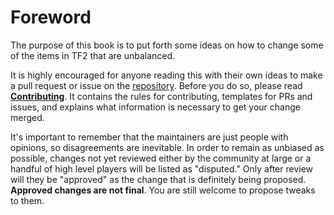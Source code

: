 # Foreword

The purpose of this book is to put forth some ideas on how to change some of the items in TF2 that are unbalanced.

It is highly encouraged for anyone reading this with their own ideas to make a pull request or issue on the [repository](https://github.com/phxvyper/tf-rebalance).
Before you do so, please read **[Contributing](contributing.md)**. It contains the rules for contributing, templates for PRs and issues, and explains what information is necessary to get your change merged.

It's important to remember that the maintainers are just people with opinions, so disagreements are inevitable. In order to remain as unbiased as possible, changes not yet reviewed either by the community at large or a handful of high level players will be listed as "disputed." Only after review will they be "approved" as the change that is definitely being proposed. **Approved changes are not final**. You are still welcome to propose tweaks to them.
